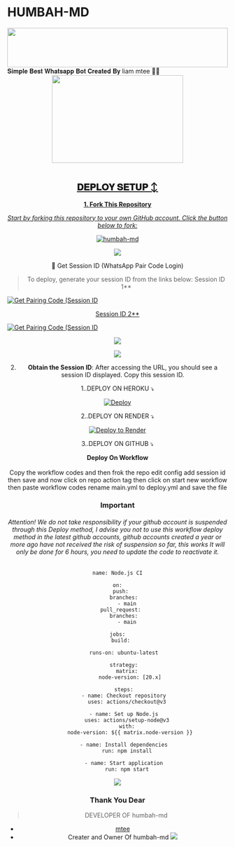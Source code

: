 # HUMBAH-MD

<img src="https://i.imgur.com/dBaSKWF.gif" height="90" width="100%">
𝐒𝐢𝐦𝐩𝐥𝐞 𝐁𝐞𝐬𝐭 𝐖𝐡𝐚𝐭𝐬𝐚𝐩𝐩 𝐁𝐨𝐭 𝐂𝐫𝐞𝐚𝐭𝐞𝐝 𝐁𝐲 liam mtee 🌝💚
<div class = "repo" align = "center">
 
<a href = "#">
<img src = "https://files.catbox.moe/wdn1oa.jpg"  width="300" height="200">
</img>
 <p align="center">
  <a href="#"><img src="http://readme-typing-svg.herokuapp.com?color=ff00ab&center=true&vCenter=true&multiline=false&lines=humbah-md+MD+WHATSAPP+BOT+MD" alt="">
   
## 𝐃𝐄𝐏𝐋𝐎𝐘 𝐒𝐄𝐓𝐔𝐏 ↕️

**1. Fork This Repository**

*_Start by forking this repository to your own GitHub account. Click the button below to fork:_*

  <a href="https://github.com/humbah2005/humbah-md/fork"><img title="humbah-md" src="https://img.shields.io/badge/FORK-humbah2005-MDh?color=blue&style=for-the-badge&logo=stackshare"></a>

<a><img src='https://files.catbox.moe/wdn1oa.jpg'/>

🔑 Get Session ID (WhatsApp Pair Code Login)

> To deploy, generate your session ID from the links below:
Session ID 1**  
  <p align="left">
    <a href="https://session-generator-xl9r.onrender.com/pair" target="_blank"><img src="https://img.shields.io/badge/Session%20ID-000000?style=for-the-badge&logo=react&logoColor=white" alt="Get Pairing Code (Session ID"/>

Session ID 2**  
  <p align="left">
    <a href="https://davidcyril-session-id-generator-7jgb.onrender.com/pair" target="_blank"><img src="https://img.shields.io/badge/Session%20ID-000000?style=for-the-badge&logo=react&logoColor=white" alt="Get Pairing Code (Session ID"/>
    </a>
</p>
<a><img src='https://i.imgur.com/LyHic3i.gif'/>


<a><img src='https://i.imgur.com/LyHic3i.gif'/>

2. **Obtain the Session ID**: After accessing the URL, you should see a session ID displayed. Copy this session ID.


   
  1..DEPLOY ON HEROKU ⤵️
  
[![Deploy](https://www.herokucdn.com/deploy/button.svg)](https://dashboard.heroku.com/new?template=https%3A%2F%2Fgithub.com%2Fkingmalvn%2FLITE-MD) 
   
   
  2..DEPLOY ON RENDER ⤵️

[![Deploy to Render](https://render.com/images/deploy-to-render-button.svg)](https://render.com/deploy?repo=https://github.com/kingmalvin/LITE-MD.git)


   3..DEPLOY ON GITHUB ⤵️


</details>

<b><strong><summary align="center" style="color: Yello;">Deploy On Workflow</summary></strong></b>
<p style="text-align: center; font-size: 1.2em;">
 
<h8>Copy the workflow codes and then frok the repo edit config add session id then save and now click on repo action tag then click on start new workflow then paste workflow codes rename main.yml to deploy.yml and save the file</h8>
<h3 align-"center"> Important</h3>
<h6 align-"center">Attention! We do not take responsibility if your github account is suspended through this Deploy method, I advise you not to use this workflow deploy method in the latest github accounts, github accounts created a year or more ago have not received the risk of suspension so far, this works It will only be done for 6 hours, you need to update the code to reactivate it.</h6>

```
name: Node.js CI

on:
  push:
    branches:
      - main
  pull_request:
    branches:
      - main

jobs:
  build:

    runs-on: ubuntu-latest

    strategy:
      matrix:
        node-version: [20.x]

    steps:
    - name: Checkout repository
      uses: actions/checkout@v3

    - name: Set up Node.js
      uses: actions/setup-node@v3
      with:
        node-version: ${{ matrix.node-version }}

    - name: Install dependencies
      run: npm install

    - name: Start application
      run: npm start
```
<a><img src='https://i.imgur.com/LyHic3i.gif'/>

### Thank You Dear

> DEVELOPER OF humbah-md
- [ mtee ](https://github.com/humbah2005)
- Creater and Owner Of humbah-md
<a><img src='https://files.catbox.moe/wdn1oa.jpg'/>
